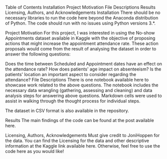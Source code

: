 Table of Contents
Installation
Project Motivation
File Descriptions
Results
Licensing, Authors, and Acknowledgements
Installation
There should be no necessary libraries to run the code here beyond the Anaconda distribution of Python. The code should run with no issues using Python versions 3.*.

Project Motivation
For this project, I was interested in using the No-show Appointments dataset available in Kaggle with the objective of proposing actions that might increase the appointment attendance rate. These action proposals would come from the result of analysing the dataset in order to answer the following questions:

Does the time between Scheduled and Appointment dates have an effect on the attendance rate?
How does patients' age impact on absenteeism?
Is the patients' location an important aspect to consider regarding the attendance?
File Descriptions
There is one notebook available here to showcase work related to the above questions. The notebook includes the necessary data wrangling (gathering, assessing and cleaning) and data analysis steps for answering above questions. Markdown cells were used to assist in walking through the thought process for individual steps.

The dataset in CSV format is also available in the repository.

Results
The main findings of the code can be found at the post available here.

Licensing, Authors, Acknowledgements
Must give credit to JoniHoppen for the data. You can find the Licensing for the data and other descriptive information at the Kaggle link available here. Otherwise, feel free to use the code here as you would like!
